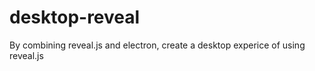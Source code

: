 # desktop-reveal

By combining reveal.js and electron, create a desktop experice of using reveal.js

